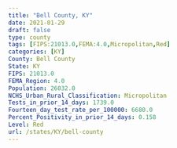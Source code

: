 ```yaml
---
title: "Bell County, KY"
date: 2021-01-29
draft: false
type: county
tags: [FIPS:21013.0,FEMA:4.0,Micropolitan,Red]
categories: [KY]
County: Bell County
State: KY
FIPS: 21013.0
FEMA_Region: 4.0
Population: 26032.0
NCHS_Urban_Rural_Classification: Micropolitan
Tests_in_prior_14_days: 1739.0
Fourteen_day_test_rate_per_100000: 6680.0
Percent_Positivity_in_prior_14_days: 0.158
Level: Red
url: /states/KY/bell-county
---
```



